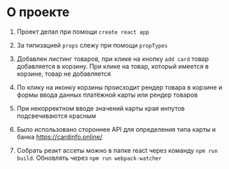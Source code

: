 # О проекте

1) Проект делал при помощи `create react app`

2) За типизацией `props` слежу при помощи `propTypes`

3) Добавлен листинг товаров, при клике на кнопку `add card` товар добавляется в корзину. При клике на товар, который имеется в корзине, товар не добавляется

4) По клику на иконку корзины происходит рендер товара в корзине и формы ввода данных платёжной карты или рендер товаров

5) При некорректном вводе значений карты края инпутов подсвечиваются красным

6) Было использовано стороннее API для определения типа карты и банка https://cardinfo.online/

7) Собрать реакт ассеты можно в папке react через команду `npm run build`. Обновлять через `npm run webpack-watcher`